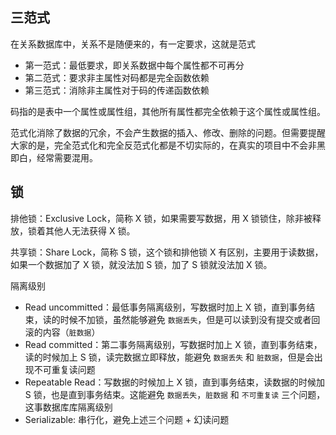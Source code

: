 ## 三范式
在关系数据库中，关系不是随便来的，有一定要求，这就是范式
* 第一范式：最低要求，即关系数据中每个属性都不可再分
* 第二范式：要求非主属性对码都是完全函数依赖
* 第三范式：消除非主属性对于码的传递函数依赖

码指的是表中一个属性或属性组，其他所有属性都完全依赖于这个属性或属性组。

范式化消除了数据的冗余，不会产生数据的插入、修改、删除的问题。但需要提醒大家的是，完全范式化和完全反范式化都是不切实际的，在真实的项目中不会非黑即白，经常需要混用。

## 锁
排他锁：Exclusive Lock，简称 X 锁，如果需要写数据，用 X 锁锁住，除非被释放，锁着其他人无法获得 X 锁。

共享锁：Share Lock，简称 S 锁，这个锁和排他锁 X 有区别，主要用于读数据，如果一个数据加了 X 锁，就没法加 S 锁，加了 S 锁就没法加 X 锁。

隔离级别
* Read uncommitted：最低事务隔离级别，写数据时加上 X 锁，直到事务结束，读的时候不加锁，虽然能够避免 `数据丢失`，但是可以读到没有提交或者回滚的内容（`脏数据`）
* Read committed：第二事务隔离级别，写数据时加上 X 锁，直到事务结束，读的时候加上 S 锁，读完数据立即释放，能避免 `数据丢失` 和 `脏数据`，但是会出现不可重复读问题
* Repeatable Read：写数据的时候加上 X 锁，直到事务结束，读数据的时候加 S 锁，也是直到事务结束。这能避免 `数据丢失`，`脏数据` 和 `不可重复读` 三个问题，这事数据库库隔离级别
* Serializable: 串行化，避免上述三个问题 + 幻读问题